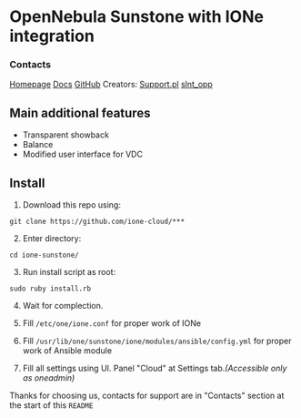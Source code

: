 # OpenNebula Sunstone with IONe integration

### Contacts
[Homepage](https://ione-cloud.net)
[Docs](https://docs.ione-cloud.net)
[GitHub](https://github.com/ione-cloud)
Creators:
[Support.pl](https://support.pl)
[slnt_opp](https://slnt_opp.xyz)


## Main additional features
 * Transparent showback
 * Balance
 * Modified user interface for VDC

## Install

1. Download this repo using:

`git clone https://github.com/ione-cloud/***`

2. Enter directory:

`cd ione-sunstone/`

3. Run install script as root:

`sudo ruby install.rb`

4. Wait for complection.

5. Fill `/etc/one/ione.conf` for proper work of IONe

6. Fill `/usr/lib/one/sunstone/ione/modules/ansible/config.yml` for proper work of Ansible module

7. Fill all settings using UI. Panel "Cloud" at Settings tab._(Accessible only as oneadmin)_

Thanks for choosing us, contacts for support are in "Contacts" section at the start of this `README`